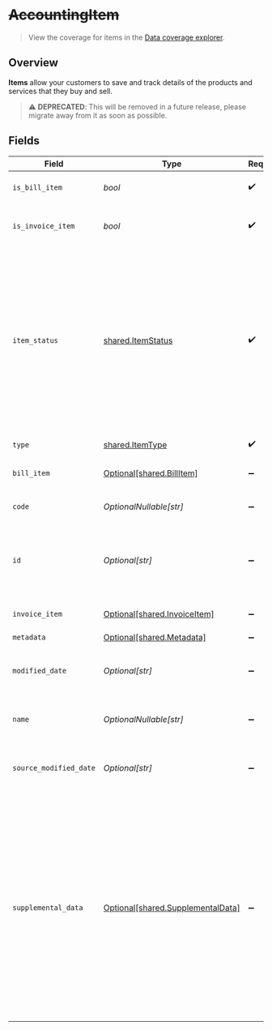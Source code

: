 # ~~AccountingItem~~

> View the coverage for items in the <a className="external" href="https://knowledge.codat.io/supported-features/accounting?view=tab-by-data-type&dataType=items" target="_blank">Data coverage explorer</a>.

## Overview

**Items** allow your customers to save and track details of the products and services that they buy and sell.


> :warning: **DEPRECATED**: This will be removed in a future release, please migrate away from it as soon as possible.


## Fields

| Field                                                                                                                                                                                                                                                                                                                 | Type                                                                                                                                                                                                                                                                                                                  | Required                                                                                                                                                                                                                                                                                                              | Description                                                                                                                                                                                                                                                                                                           | Example                                                                                                                                                                                                                                                                                                               |
| --------------------------------------------------------------------------------------------------------------------------------------------------------------------------------------------------------------------------------------------------------------------------------------------------------------------- | --------------------------------------------------------------------------------------------------------------------------------------------------------------------------------------------------------------------------------------------------------------------------------------------------------------------- | --------------------------------------------------------------------------------------------------------------------------------------------------------------------------------------------------------------------------------------------------------------------------------------------------------------------- | --------------------------------------------------------------------------------------------------------------------------------------------------------------------------------------------------------------------------------------------------------------------------------------------------------------------- | --------------------------------------------------------------------------------------------------------------------------------------------------------------------------------------------------------------------------------------------------------------------------------------------------------------------- |
| `is_bill_item`                                                                                                                                                                                                                                                                                                        | *bool*                                                                                                                                                                                                                                                                                                                | :heavy_check_mark:                                                                                                                                                                                                                                                                                                    | Whether you can use this item for bills.                                                                                                                                                                                                                                                                              |                                                                                                                                                                                                                                                                                                                       |
| `is_invoice_item`                                                                                                                                                                                                                                                                                                     | *bool*                                                                                                                                                                                                                                                                                                                | :heavy_check_mark:                                                                                                                                                                                                                                                                                                    | Whether you can use this item for invoices.                                                                                                                                                                                                                                                                           |                                                                                                                                                                                                                                                                                                                       |
| `item_status`                                                                                                                                                                                                                                                                                                         | [shared.ItemStatus](../../models/shared/itemstatus.md)                                                                                                                                                                                                                                                                | :heavy_check_mark:                                                                                                                                                                                                                                                                                                    | Current state of the item, either:<br/><br/>- `Active`: Available for use<br/>- `Archived`: Unavailable<br/>- `Unknown`<br/><br/>Due to a [limitation in Xero's API](https://docs.codat.io/integrations/accounting/xero/xero-faq#why-do-all-of-my-items-from-xero-have-their-status-as-unknown), all items from Xero are mapped as `Unknown`. |                                                                                                                                                                                                                                                                                                                       |
| `type`                                                                                                                                                                                                                                                                                                                | [shared.ItemType](../../models/shared/itemtype.md)                                                                                                                                                                                                                                                                    | :heavy_check_mark:                                                                                                                                                                                                                                                                                                    | Type of the item.                                                                                                                                                                                                                                                                                                     |                                                                                                                                                                                                                                                                                                                       |
| `bill_item`                                                                                                                                                                                                                                                                                                           | [Optional[shared.BillItem]](../../models/shared/billitem.md)                                                                                                                                                                                                                                                          | :heavy_minus_sign:                                                                                                                                                                                                                                                                                                    | Item details that are only for bills.                                                                                                                                                                                                                                                                                 |                                                                                                                                                                                                                                                                                                                       |
| `code`                                                                                                                                                                                                                                                                                                                | *OptionalNullable[str]*                                                                                                                                                                                                                                                                                               | :heavy_minus_sign:                                                                                                                                                                                                                                                                                                    | Friendly reference for the item.                                                                                                                                                                                                                                                                                      |                                                                                                                                                                                                                                                                                                                       |
| `id`                                                                                                                                                                                                                                                                                                                  | *Optional[str]*                                                                                                                                                                                                                                                                                                       | :heavy_minus_sign:                                                                                                                                                                                                                                                                                                    | Identifier for the item that is unique to a company in the accounting software.                                                                                                                                                                                                                                       |                                                                                                                                                                                                                                                                                                                       |
| `invoice_item`                                                                                                                                                                                                                                                                                                        | [Optional[shared.InvoiceItem]](../../models/shared/invoiceitem.md)                                                                                                                                                                                                                                                    | :heavy_minus_sign:                                                                                                                                                                                                                                                                                                    | Item details that are only for bills.                                                                                                                                                                                                                                                                                 |                                                                                                                                                                                                                                                                                                                       |
| `metadata`                                                                                                                                                                                                                                                                                                            | [Optional[shared.Metadata]](../../models/shared/metadata.md)                                                                                                                                                                                                                                                          | :heavy_minus_sign:                                                                                                                                                                                                                                                                                                    | N/A                                                                                                                                                                                                                                                                                                                   |                                                                                                                                                                                                                                                                                                                       |
| `modified_date`                                                                                                                                                                                                                                                                                                       | *Optional[str]*                                                                                                                                                                                                                                                                                                       | :heavy_minus_sign:                                                                                                                                                                                                                                                                                                    | N/A                                                                                                                                                                                                                                                                                                                   | 2022-10-23 00:00:00 +0000 UTC                                                                                                                                                                                                                                                                                         |
| `name`                                                                                                                                                                                                                                                                                                                | *OptionalNullable[str]*                                                                                                                                                                                                                                                                                               | :heavy_minus_sign:                                                                                                                                                                                                                                                                                                    | Name of the item in the accounting software.                                                                                                                                                                                                                                                                          |                                                                                                                                                                                                                                                                                                                       |
| `source_modified_date`                                                                                                                                                                                                                                                                                                | *Optional[str]*                                                                                                                                                                                                                                                                                                       | :heavy_minus_sign:                                                                                                                                                                                                                                                                                                    | N/A                                                                                                                                                                                                                                                                                                                   | 2022-10-23 00:00:00 +0000 UTC                                                                                                                                                                                                                                                                                         |
| `supplemental_data`                                                                                                                                                                                                                                                                                                   | [Optional[shared.SupplementalData]](../../models/shared/supplementaldata.md)                                                                                                                                                                                                                                          | :heavy_minus_sign:                                                                                                                                                                                                                                                                                                    | Supplemental data is additional data you can include in our standard data types. <br/><br/>It is referenced as a configured dynamic key value pair that is unique to the accounting software. [Learn more](https://docs.codat.io/using-the-api/supplemental-data/overview) about supplemental data.                   |                                                                                                                                                                                                                                                                                                                       |